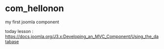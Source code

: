 # com_hellonon
my first joomla component

today lesson : https://docs.joomla.org/J3.x:Developing_an_MVC_Component/Using_the_database
